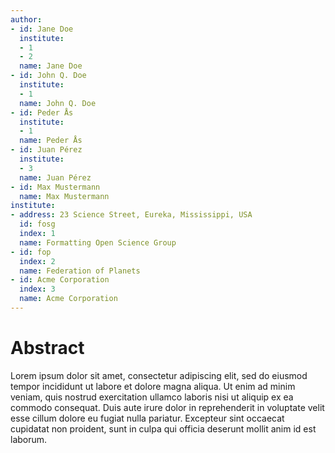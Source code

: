 ```yaml
---
author:
- id: Jane Doe
  institute:
  - 1
  - 2
  name: Jane Doe
- id: John Q. Doe
  institute:
  - 1
  name: John Q. Doe
- id: Peder Ås
  institute:
  - 1
  name: Peder Ås
- id: Juan Pérez
  institute:
  - 3
  name: Juan Pérez
- id: Max Mustermann
  name: Max Mustermann
institute:
- address: 23 Science Street, Eureka, Mississippi, USA
  id: fosg
  index: 1
  name: Formatting Open Science Group
- id: fop
  index: 2
  name: Federation of Planets
- id: Acme Corporation
  index: 3
  name: Acme Corporation
---
```


# Abstract

Lorem ipsum dolor sit amet, consectetur adipiscing elit, sed do eiusmod
tempor incididunt ut labore et dolore magna aliqua. Ut enim ad minim
veniam, quis nostrud exercitation ullamco laboris nisi ut aliquip ex ea
commodo consequat. Duis aute irure dolor in reprehenderit in voluptate
velit esse cillum dolore eu fugiat nulla pariatur. Excepteur sint
occaecat cupidatat non proident, sunt in culpa qui officia deserunt
mollit anim id est laborum.
